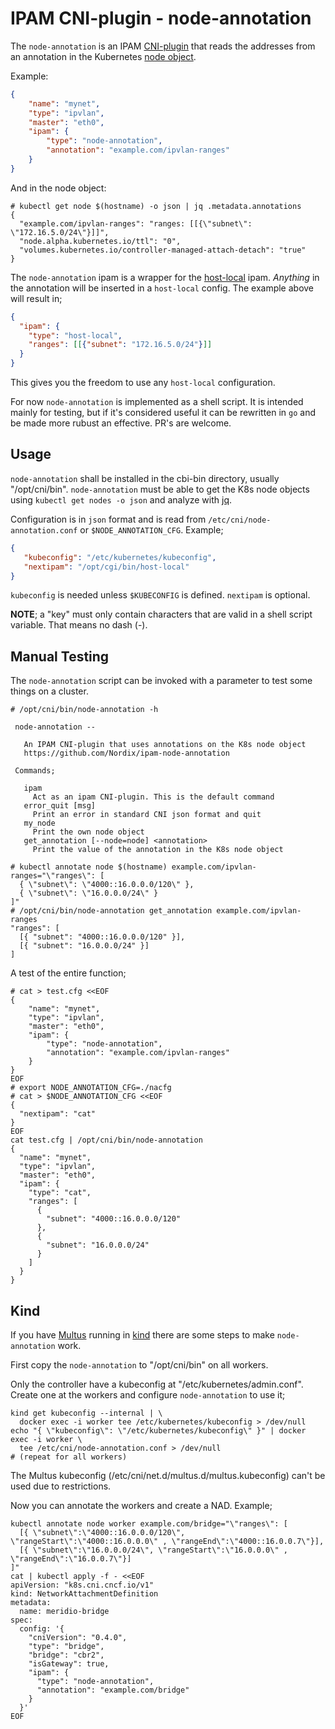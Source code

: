 # IPAM CNI-plugin - node-annotation

The `node-annotation` is an IPAM [CNI-plugin](
https://github.com/containernetworking/cni) that reads the addresses
from an annotation in the Kubernetes [node object](
https://kubernetes.io/docs/concepts/architecture/nodes/).

Example:
```json
{
    "name": "mynet",
    "type": "ipvlan",
    "master": "eth0",
    "ipam": {
        "type": "node-annotation",
        "annotation": "example.com/ipvlan-ranges"
    }
}
```
And in the node object:
```
# kubectl get node $(hostname) -o json | jq .metadata.annotations
{
  "example.com/ipvlan-ranges": "ranges: [[{\"subnet\": \"172.16.5.0/24\"}]]",
  "node.alpha.kubernetes.io/ttl": "0",
  "volumes.kubernetes.io/controller-managed-attach-detach": "true"
}
```

The `node-annotation` ipam is a wrapper for the [host-local](
https://www.cni.dev/plugins/current/ipam/host-local/) ipam. *Anything*
in the annotation will be inserted in a `host-local` config. The
example above will result in;

```json
{
  "ipam": {
    "type": "host-local",
    "ranges": [[{"subnet": "172.16.5.0/24"}]]
  }
}
```
This gives you the freedom to use any `host-local` configuration.

For now `node-annotation` is implemented as a shell script. It is
intended mainly for testing, but if it's considered useful it can be
rewritten in `go` and be made more rubust an effective. PR's are welcome.


## Usage

`node-annotation` shall be installed in the cbi-bin directory, usually
"/opt/cni/bin". `node-annotation` must be able to get the K8s node
objects using `kubectl get nodes -o json` and analyze with [jq](
https://stedolan.github.io/jq/).

Configuration is in `json` format and is read from
`/etc/cni/node-annotation.conf` or `$NODE_ANNOTATION_CFG`. Example;

```json
{
   "kubeconfig": "/etc/kubernetes/kubeconfig",
   "nextipam": "/opt/cgi/bin/host-local"
}
```

`kubeconfig` is needed unless `$KUBECONFIG` is defined. `nextipam` is
optional.

**NOTE**; a "key" must only contain characters that are valid in a
  shell script variable. That means no dash (-).



## Manual Testing

The `node-annotation` script can be invoked with a parameter to test
some things on a cluster.

```
# /opt/cni/bin/node-annotation -h

 node-annotation --

   An IPAM CNI-plugin that uses annotations on the K8s node object
   https://github.com/Nordix/ipam-node-annotation

 Commands;

   ipam
     Act as an ipam CNI-plugin. This is the default command
   error_quit [msg]
     Print an error in standard CNI json format and quit
   my_node
     Print the own node object
   get_annotation [--node=node] <annotation>
     Print the value of the annotation in the K8s node object

# kubectl annotate node $(hostname) example.com/ipvlan-ranges="\"ranges\": [
  { \"subnet\": \"4000::16.0.0.0/120\" },
  { \"subnet\": \"16.0.0.0/24\" }
]"
# /opt/cni/bin/node-annotation get_annotation example.com/ipvlan-ranges
"ranges": [
  [{ "subnet": "4000::16.0.0.0/120" }],
  [{ "subnet": "16.0.0.0/24" }]
]
```

A test of the entire function;
```
# cat > test.cfg <<EOF
{
    "name": "mynet",
    "type": "ipvlan",
    "master": "eth0",
    "ipam": {
        "type": "node-annotation",
        "annotation": "example.com/ipvlan-ranges"
    }
}
EOF
# export NODE_ANNOTATION_CFG=./nacfg
# cat > $NODE_ANNOTATION_CFG <<EOF
{
  "nextipam": "cat"
}
EOF
cat test.cfg | /opt/cni/bin/node-annotation
{
  "name": "mynet",
  "type": "ipvlan",
  "master": "eth0",
  "ipam": {
    "type": "cat",
    "ranges": [
      {
        "subnet": "4000::16.0.0.0/120"
      },
      {
        "subnet": "16.0.0.0/24"
      }
    ]
  }
}
```


## Kind

If you have [Multus](https://github.com/k8snetworkplumbingwg/multus-cni)
running in [kind](https://kind.sigs.k8s.io/) there are some steps to make
`node-annotation` work.

First copy the `node-annotation` to "/opt/cni/bin" on all workers.

Only the controller have a kubeconfig at "/etc/kubernetes/admin.conf".
Create one at the workers and configure `node-annotation` to use it;

```
kind get kubeconfig --internal | \
  docker exec -i worker tee /etc/kubernetes/kubeconfig > /dev/null
echo "{ \"kubeconfig\": \"/etc/kubernetes/kubeconfig\" }" | docker exec -i worker \
  tee /etc/cni/node-annotation.conf > /dev/null
# (repeat for all workers)
```

The Multus kubeconfig (/etc/cni/net.d/multus.d/multus.kubeconfig)
can't be used due to restrictions.

Now you can annotate the workers and create a NAD. Example;
```
kubectl annotate node worker example.com/bridge="\"ranges\": [
  [{ \"subnet\":\"4000::16.0.0.0/120\", \"rangeStart\":\"4000::16.0.0.0\" , \"rangeEnd\":\"4000::16.0.0.7\"}],
  [{ \"subnet\":\"16.0.0.0/24\", \"rangeStart\":\"16.0.0.0\" , \"rangeEnd\":\"16.0.0.7\"}]
]"
cat | kubectl apply -f - <<EOF
apiVersion: "k8s.cni.cncf.io/v1"
kind: NetworkAttachmentDefinition
metadata:
  name: meridio-bridge
spec:
  config: '{
    "cniVersion": "0.4.0",
    "type": "bridge",
    "bridge": "cbr2",
    "isGateway": true,
    "ipam": {
      "type": "node-annotation",
      "annotation": "example.com/bridge"
    }
  }'
EOF
```
